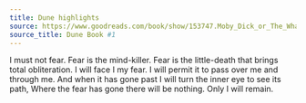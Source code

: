 ```yaml
---
title: Dune highlights
source: https://www.goodreads.com/book/show/153747.Moby_Dick_or_The_Whale
source_title: Dune Book #1
---
```


I must not fear. Fear is the mind-killer. Fear is the little-death that brings total obliteration. I will face I my fear. I will permit it to pass over me and through me. And when it has gone past I will turn the inner eye to see its path, Where the fear has gone there will be nothing. Only I will remain.
